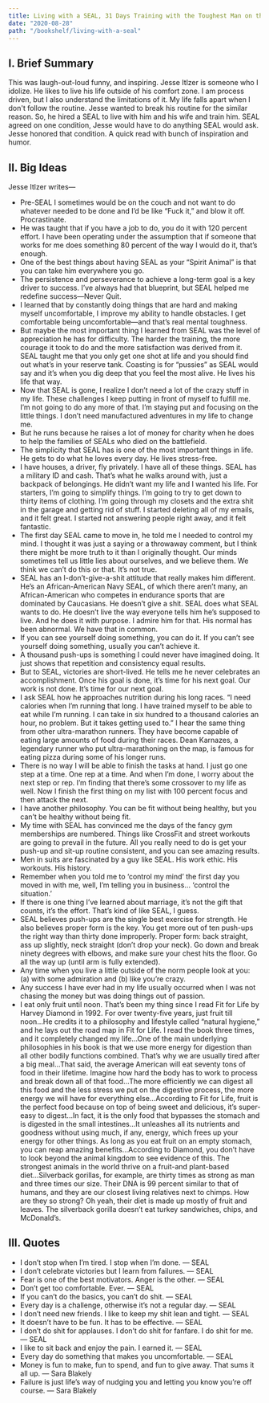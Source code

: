 ```yaml
---
title: Living with a SEAL, 31 Days Training with the Toughest Man on the Planet by Jesse Itlzer
date: "2020-08-28"
path: "/bookshelf/living-with-a-seal"
---
```


## I. Brief Summary

This was laugh-out-loud funny, and inspiring. Jesse Itlzer is someone who I idolize. He likes to live his life outside of his comfort zone. I am process driven, but I also understand the limitations of it. My life falls apart when I don't follow the routine. Jesse wanted to break his routine for the similar reason. So, he hired a SEAL to live with him and his wife and train him. SEAL agreed on one condition, Jesse would have to do anything SEAL would ask. Jesse honored that condition. A quick read with bunch of inspiration and humor.

## II. Big Ideas
Jesse Itlzer writes—
- Pre-SEAL I sometimes would be on the couch and not want to do whatever needed to be done and I’d be like “Fuck it,” and blow it off. Procrastinate.
- He was taught that if you have a job to do, you do it with 120 percent effort. I have been operating under the assumption that if someone that works for me does something 80 percent of the way I would do it, that’s enough.
- One of the best things about having SEAL as your “Spirit Animal” is that you can take him everywhere you go.
- The persistence and perseverance to achieve a long-term goal is a key driver to success. I’ve always had that blueprint, but SEAL helped me redefine success—Never Quit.
- I learned that by constantly doing things that are hard and making myself uncomfortable, I improve my ability to handle obstacles. I get comfortable being uncomfortable—and that’s real mental toughness.
- But maybe the most important thing I learned from SEAL was the level of appreciation he has for difficulty. The harder the training, the more courage it took to do and the more satisfaction was derived from it. SEAL taught me that you only get one shot at life and you should find out what’s in your reserve tank. Coasting is for “pussies” as SEAL would say and it’s when you dig deep that you feel the most alive. He lives his life that way.
- Now that SEAL is gone, I realize I don’t need a lot of the crazy stuff in my life. These challenges I keep putting in front of myself to fulfill me. I’m not going to do any more of that. I’m staying put and focusing on the little things. I don’t need manufactured adventures in my life to change me.
- But he runs because he raises a lot of money for charity when he does to help the families of SEALs who died on the battlefield.
- The simplicity that SEAL has is one of the most important things in life. He gets to do what he loves every day. He lives stress-free.
- I have houses, a driver, fly privately. I have all of these things. SEAL has a military ID and cash. That’s what he walks around with, just a backpack of belongings. He didn’t want my life and I wanted his life. For starters, I’m going to simplify things. I’m going to try to get down to thirty items of clothing. I’m going through my closets and the extra shit in the garage and getting rid of stuff. I started deleting all of my emails, and it felt great. I started not answering people right away, and it felt fantastic.
- The first day SEAL came to move in, he told me I needed to control my mind. I thought it was just a saying or a throwaway comment, but I think there might be more truth to it than I originally thought. Our minds sometimes tell us little lies about ourselves, and we believe them. We think we can’t do this or that. It’s not true.
- SEAL has an I-don’t-give-a-shit attitude that really makes him different. He’s an African-American Navy SEAL, of which there aren’t many, an African-American who competes in endurance sports that are dominated by Caucasians. He doesn’t give a shit. SEAL does what SEAL wants to do. He doesn’t live the way everyone tells him he’s supposed to live. And he does it with purpose. I admire him for that. His normal has been abnormal. We have that in common.
- If you can see yourself doing something, you can do it. If you can’t see yourself doing something, usually you can’t achieve it.
- A thousand push-ups is something I could never have imagined doing. It just shows that repetition and consistency equal results.
- But to SEAL, victories are short-lived. He tells me he never celebrates an accomplishment. Once his goal is done, it’s time for his next goal. Our work is not done. It’s time for our next goal.
- I ask SEAL how he approaches nutrition during his long races. “I need calories when I’m running that long. I have trained myself to be able to eat while I’m running. I can take in six hundred to a thousand calories an hour, no problem. But it takes getting used to.” I hear the same thing from other ultra-marathon runners. They have become capable of eating large amounts of food during their races. Dean Karnazes, a legendary runner who put ultra-marathoning on the map, is famous for eating pizza during some of his longer runs.
- There is no way I will be able to finish the tasks at hand. I just go one step at a time. One rep at a time. And when I’m done, I worry about the next step or rep. I’m finding that there’s some crossover to my life as well. Now I finish the first thing on my list with 100 percent focus and then attack the next.
- I have another philosophy. You can be fit without being healthy, but you can’t be healthy without being fit.
- My time with SEAL has convinced me the days of the fancy gym memberships are numbered. Things like CrossFit and street workouts are going to prevail in the future. All you really need to do is get your push-up and sit-up routine consistent, and you can see amazing results.
- Men in suits are fascinated by a guy like SEAL. His work ethic. His workouts. His history.
- Remember when you told me to ‘control my mind’ the first day you moved in with me, well, I’m telling you in business… ‘control the situation.’
- If there is one thing I’ve learned about marriage, it’s not the gift that counts, it’s the effort. That’s kind of like SEAL, I guess.
- SEAL believes push-ups are the single best exercise for strength. He also believes proper form is the key. You get more out of ten push-ups the right way than thirty done improperly. Proper form: back straight, ass up slightly, neck straight (don’t drop your neck). Go down and break ninety degrees with elbows, and make sure your chest hits the floor. Go all the way up (until arm is fully extended).
- Any time when you live a little outside of the norm people look at you: (a) with some admiration and (b) like you’re crazy.
- Any success I have ever had in my life usually occurred when I was not chasing the money but was doing things out of passion.
- I eat only fruit until noon. That’s been my thing since I read Fit for Life by Harvey Diamond in 1992. For over twenty-five years, just fruit till noon...He credits it to a philosophy and lifestyle called “natural hygiene,” and he lays out the road map in Fit for Life. I read the book three times, and it completely changed my life...One of the main underlying philosophies in his book is that we use more energy for digestion than all other bodily functions combined. That’s why we are usually tired after a big meal...That said, the average American will eat seventy tons of food in their lifetime. Imagine how hard the body has to work to process and break down all of that food...The more efficiently we can digest all this food and the less stress we put on the digestive process, the more energy we will have for everything else...According to Fit for Life, fruit is the perfect food because on top of being sweet and delicious, it’s super-easy to digest...In fact, it is the only food that bypasses the stomach and is digested in the small intestines...It unleashes all its nutrients and goodness without using much, if any, energy, which frees up your energy for other things. As long as you eat fruit on an empty stomach, you can reap amazing benefits...According to Diamond, you don’t have to look beyond the animal kingdom to see evidence of this. The strongest animals in the world thrive on a fruit-and plant-based diet...Silverback gorillas, for example, are thirty times as strong as man and three times our size. Their DNA is 99 percent similar to that of humans, and they are our closest living relatives next to chimps. How are they so strong? Oh yeah, their diet is made up mostly of fruit and leaves. The silverback gorilla doesn’t eat turkey sandwiches, chips, and McDonald’s.

## III. Quotes
- I don’t stop when I’m tired. I stop when I’m done. — SEAL
- I don’t celebrate victories but I learn from failures. — SEAL
- Fear is one of the best motivators. Anger is the other. — SEAL
- Don’t get too comfortable. Ever. — SEAL
- If you can’t do the basics, you can’t do shit. — SEAL
- Every day is a challenge, otherwise it’s not a regular day. — SEAL
- I don’t need new friends. I like to keep my shit lean and tight. — SEAL
- It doesn’t have to be fun. It has to be effective. — SEAL
- I don’t do shit for applauses. I don’t do shit for fanfare. I do shit for me. — SEAL
- I like to sit back and enjoy the pain. I earned it. — SEAL
- Every day do something that makes you uncomfortable. — SEAL
- Money is fun to make, fun to spend, and fun to give away. That sums it all up. — Sara Blakely
- Failure is just life’s way of nudging you and letting you know you’re off course. — Sara Blakely
